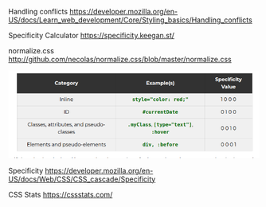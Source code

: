 Handling conflicts
https://developer.mozilla.org/en-US/docs/Learn_web_development/Core/Styling_basics/Handling_conflicts


Specificity Calculator
https://specificity.keegan.st/


normalize.css
http://github.com/necolas/normalize.css/blob/master/normalize.css


![alt text](image.png)

Specificity
https://developer.mozilla.org/en-US/docs/Web/CSS/CSS_cascade/Specificity

CSS Stats
https://cssstats.com/
